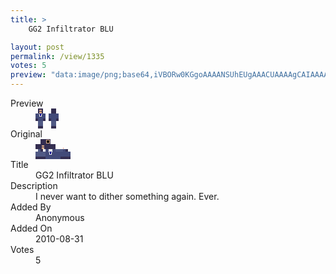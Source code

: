 ```yaml
---
title: >
    GG2 Infiltrator BLU

layout: post
permalink: /view/1335
votes: 5
preview: "data:image/png;base64,iVBORw0KGgoAAAANSUhEUgAAACUAAAAgCAIAAAAaMSbnAAAABnRSTlMA/wD/AP5AXyvrAAABG0lEQVRIiWP8//8fAwyY6gczYAOnL67FKo4GiNHORIxBVAQsmELrWmzh7KCaw9S1bxD4j+p+ImDfwIQnx6oV1LUJp33XHzy7enEP+8TV1x88o7p9jLZuhdycAl+/f4CQe7c1sLHMg0v/+pPkFzwBLsvNKbB9Qy2yfjv3YmTtBEkmNL6zV8OvP0m4LPv6/QOae0my7Ov3D0yYosjG4ZfFqoA0/6H5AL8sGf5jweoDeJBS3X8smKKYcUbb+MNPUj/+8JOUxt+b+xcYGBi+Q3RLKGBVh6IGFZCqHaV8IdJPuAAx2lHsIzLOcAFitNPbf4zI7Zeg6HasBq1bWkmMfcRop3f9PmrfqH2D2T6U9uDjK2coMYsY7cM9POltHwBAJvyOr8VTbwAAAABJRU5ErkJggg=="
---
```

<dl class="side-by-side">
<dt>Preview</dt>
<dd>
    <img class="preview" src="data:image/png;base64,iVBORw0KGgoAAAANSUhEUgAAACUAAAAgCAIAAAAaMSbnAAAABnRSTlMA/wD/AP5AXyvrAAABG0lEQVRIiWP8//8fAwyY6gczYAOnL67FKo4GiNHORIxBVAQsmELrWmzh7KCaw9S1bxD4j+p+ImDfwIQnx6oV1LUJp33XHzy7enEP+8TV1x88o7p9jLZuhdycAl+/f4CQe7c1sLHMg0v/+pPkFzwBLsvNKbB9Qy2yfjv3YmTtBEkmNL6zV8OvP0m4LPv6/QOae0my7Ov3D0yYosjG4ZfFqoA0/6H5AL8sGf5jweoDeJBS3X8smKKYcUbb+MNPUj/+8JOUxt+b+xcYGBi+Q3RLKGBVh6IGFZCqHaV8IdJPuAAx2lHsIzLOcAFitNPbf4zI7Zeg6HasBq1bWkmMfcRop3f9PmrfqH2D2T6U9uDjK2coMYsY7cM9POltHwBAJvyOr8VTbwAAAABJRU5ErkJggg==">
</dd>
<dt>Original</dt>
<dd>
    <img class="preview" src="data:image/png;base64,iVBORw0KGgoAAAANSUhEUgAAAEAAAAAgCAYAAACinX6EAAAA+0lEQVR42mNgIABM9AL/U4IZhjogxpOPNvVhxSMqAIBKUfBoAIwGwGgAjBaCIyYAhnQ1SKkHh3wAjQYAkQ7Flr9HA2A0C4ymgNEAoHcAvIox+z8gAbBzUsn/7c1e/z++fQhmD5sUgA4Co1r/I2NCDrZ1K/zv4d/4H5n+9ecjVoyuDkSj20cIo+uneoCSGgDYPIUrALAFFqkBgK5/wANgNAUM9RRAqgMIxQgsBTAw9KNgXCmA1jTNAwCX5ciBMFCeB9EDkgJg2QA5AAbC86MpYKBTAKECcFingMFCD1gKGCz0aAqg9XgArT1B884WpRbQOgYHfQCMpoAhngIAJhSWkmkreBsAAAAASUVORK5CYII=">
</dd>
<dt>Title</dt>
<dd>GG2 Infiltrator BLU</dd>
<dt>Description</dt>
<dd>I never want to dither something again. Ever.</dd>
<dt>Added By</dt>
<dd>Anonymous</dd>
<dt>Added On</dt>
<dd>2010-08-31</dd>
<dt>Votes</dt>
<dd>5</dd>
</dl>
